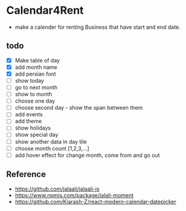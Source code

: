 # Calendar4Rent

- make a calender for renting Business that have start and end date.

## todo

- [x] Make table of day
- [x] add month name
- [x] add persian font
- [ ] show today
- [ ] go to next month
- [ ] show to month
- [ ] choose one day
- [ ] choose second day - show the span between them
- [ ] add events
- [ ] add theme
- [ ] show holidays
- [ ] show special day
- [ ] show another data in day tile
- [ ] choose month count [1,2,3,...]
- [ ] add hover effect for change month, come from and go out

## Reference

- https://github.com/jalaali/jalaali-js
- https://www.npmjs.com/package/jalali-moment
- https://github.com/Kiarash-Z/react-modern-calendar-datepicker
